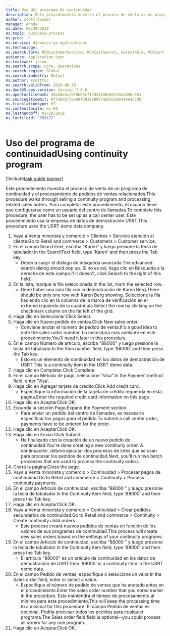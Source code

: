 ```yaml
---
title: Uso del programa de continuidad
description: Este procedimiento muestra el proceso de venta de un programa de continuidad y el procesamiento de pedidos de ventas relacionados.
author: scott-tucker
manager: AnnBe
ms.date: 08/29/2018
ms.topic: business-process
ms.prod: ''
ms.service: dynamics-ax-applications
ms.technology: ''
ms.search.form: MCRCustomerService, MCRCustSearch, SalesTable, MCRContinuityCustInfo, MCRCustPaymLookup, CreditCardTokenization, CreditCardLookup, MCRSalesOrderRecap
audience: Application User
ms.reviewer: josaw
ms.search.scope: Core, Operations
ms.search.region: Global
ms.search.industry: Retail
ms.author: scotttuc
ms.search.validFrom: 2016-06-30
ms.dyn365.ops.version: Version 7.0.0
ms.openlocfilehash: 45bd4a3cc9f9b03c713d33638d6dc93aa696c581
ms.sourcegitcommit: 0f530e5f72a40f383868957a6b5cb0e446e4c795
ms.translationtype: HT
ms.contentlocale: es-ES
ms.lasthandoff: 01/29/2019
ms.locfileid: "358172"
---
```

# <a name="using-continuity-program"></a><span data-ttu-id="149af-103">Uso del programa de continuidad</span><span class="sxs-lookup"><span data-stu-id="149af-103">Using continuity program</span></span>

[!include[task guide banner](../includes/task-guide-banner.md)]

<span data-ttu-id="149af-104">Este procedimiento muestra el proceso de venta de un programa de continuidad y el procesamiento de pedidos de ventas relacionados.</span><span class="sxs-lookup"><span data-stu-id="149af-104">This procedure walks through selling a continuity program and processing related sales orders.</span></span> <span data-ttu-id="149af-105">Para completar este procedimiento, el usuario tiene que configurarse como un usuario del centro de llamadas.</span><span class="sxs-lookup"><span data-stu-id="149af-105">To complete this procedure, the user has to be set up as a call center user.</span></span> <span data-ttu-id="149af-106">Este procedimiento usa la empresa de datos de demostración USRT.</span><span class="sxs-lookup"><span data-stu-id="149af-106">This procedure uses the USRT demo data company.</span></span>

1. <span data-ttu-id="149af-107">Vaya a Venta minorista y comercio > Clientes > Servicio atención al cliente.</span><span class="sxs-lookup"><span data-stu-id="149af-107">Go to Retail and commerce > Customers > Customer service.</span></span>
2. <span data-ttu-id="149af-108">En el campo SearchText, escriba "Karen" y luego presione la tecla de tabulador.</span><span class="sxs-lookup"><span data-stu-id="149af-108">In the SearchText field, type 'Karen' and then press the Tab key.</span></span>
    * <span data-ttu-id="149af-109">Debería surgir el diálogo de búsqueda avanzada.</span><span class="sxs-lookup"><span data-stu-id="149af-109">The advanced search dialog should pop up.</span></span> <span data-ttu-id="149af-110">Si no es así, haga clic en Búsqueda a la derecha de este campo.</span><span class="sxs-lookup"><span data-stu-id="149af-110">If it doesn't, click Search to the right of this field.</span></span>  
3. <span data-ttu-id="149af-111">En la lista, marque la fila seleccionada.</span><span class="sxs-lookup"><span data-stu-id="149af-111">In the list, mark the selected row.</span></span>
    * <span data-ttu-id="149af-112">Debe haber una sola fila con la demostración de Karen Berg.</span><span class="sxs-lookup"><span data-stu-id="149af-112">There should be only one row with Karen Berg showing.</span></span> <span data-ttu-id="149af-113">Seleccione la fila haciendo clic en la columna de la marca de verificación en el extremo izquierdo de la cuadrícula.</span><span class="sxs-lookup"><span data-stu-id="149af-113">Select the row by clicking on the checkmark column on the far left of the grid.</span></span>  
4. <span data-ttu-id="149af-114">Haga clic en Seleccionar.</span><span class="sxs-lookup"><span data-stu-id="149af-114">Click Select.</span></span>
5. <span data-ttu-id="149af-115">Haga clic en Nuevo pedido de ventas.</span><span class="sxs-lookup"><span data-stu-id="149af-115">Click New sales order.</span></span>
    * <span data-ttu-id="149af-116">Conviene anotar el número de pedido de venta.</span><span class="sxs-lookup"><span data-stu-id="149af-116">It's a good idea to note the sales order number.</span></span> <span data-ttu-id="149af-117">Lo necesitará más adelante en este procedimiento.</span><span class="sxs-lookup"><span data-stu-id="149af-117">You'll need it later in this procedure.</span></span>  
6. <span data-ttu-id="149af-118">En el campo Número de artículo, escriba "88000" y luego presione la tecla de tabulador.</span><span class="sxs-lookup"><span data-stu-id="149af-118">In the Item number field, type '88000' and then press the Tab key.</span></span>
    * <span data-ttu-id="149af-119">Esto es un elemento de continuidad en los datos de demostración de USRT.</span><span class="sxs-lookup"><span data-stu-id="149af-119">This is a continuity item in the USRT demo data.</span></span>  
7. <span data-ttu-id="149af-120">Haga clic en Completar.</span><span class="sxs-lookup"><span data-stu-id="149af-120">Click Complete.</span></span>
8. <span data-ttu-id="149af-121">En el campo Método de pago, seleccione "Visa".</span><span class="sxs-lookup"><span data-stu-id="149af-121">In the Payment method field, enter 'Visa'.</span></span>
9. <span data-ttu-id="149af-122">Haga clic en Agregar tarjeta de crédito.</span><span class="sxs-lookup"><span data-stu-id="149af-122">Click Add credit card.</span></span>
    * <span data-ttu-id="149af-123">Especifique la información de la tarjeta de crédito requerida en esta página.</span><span class="sxs-lookup"><span data-stu-id="149af-123">Enter the required credit card information on this page.</span></span>  
10. <span data-ttu-id="149af-124">Haga clic en Aceptar</span><span class="sxs-lookup"><span data-stu-id="149af-124">Click OK.</span></span>
11. <span data-ttu-id="149af-125">Expanda la sección Pago.</span><span class="sxs-lookup"><span data-stu-id="149af-125">Expand the Payment section.</span></span>
    * <span data-ttu-id="149af-126">Para enviar un pedido del centro de llamadas, es necesario especificar los pagos para el pedido.</span><span class="sxs-lookup"><span data-stu-id="149af-126">To submit a call center order, payments have to be entered for the order.</span></span>  
12. <span data-ttu-id="149af-127">Haga clic en Aceptar</span><span class="sxs-lookup"><span data-stu-id="149af-127">Click OK.</span></span>
13. <span data-ttu-id="149af-128">Haga clic en Enviar.</span><span class="sxs-lookup"><span data-stu-id="149af-128">Click Submit.</span></span>
    * <span data-ttu-id="149af-129">Ha finalizado con la creación de un nuevo pedido de continuidad.</span><span class="sxs-lookup"><span data-stu-id="149af-129">You're done creating a new continuity order.</span></span> <span data-ttu-id="149af-130">A continuación, deberá ejecutar dos procesos de lotes que se usan para procesar los pedidos de continuidad.</span><span class="sxs-lookup"><span data-stu-id="149af-130">Next, you'll run two batch processes that are used to process the continuity orders.</span></span>  
14. <span data-ttu-id="149af-131">Cierre la página.</span><span class="sxs-lookup"><span data-stu-id="149af-131">Close the page.</span></span>
15. <span data-ttu-id="149af-132">Vaya a Venta minorista y comercio > Continuidad > Procesar pagos de continuidad.</span><span class="sxs-lookup"><span data-stu-id="149af-132">Go to Retail and commerce > Continuity > Process continuity payments.</span></span>
16. <span data-ttu-id="149af-133">En el campo Artículo de continuidad, escriba “88000 " y luego presione la tecla de tabulador.</span><span class="sxs-lookup"><span data-stu-id="149af-133">In the Continuity item field, type '88000' and then press the Tab key.</span></span>
17. <span data-ttu-id="149af-134">Haga clic en Aceptar</span><span class="sxs-lookup"><span data-stu-id="149af-134">Click OK.</span></span>
18. <span data-ttu-id="149af-135">Vaya a Venta minorista y comercio > Continuidad > Crear pedidos secundarios de continuidad.</span><span class="sxs-lookup"><span data-stu-id="149af-135">Go to Retail and commerce > Continuity > Create continuity child orders.</span></span>
    * <span data-ttu-id="149af-136">Este proceso creará nuevos pedidos de ventas en función de los valores de sus programas de continuidad.</span><span class="sxs-lookup"><span data-stu-id="149af-136">This process will create new sales orders based on the settings of your continuity programs.</span></span>  
19. <span data-ttu-id="149af-137">En el campo Artículo de continuidad, escriba “88000 " y luego presione la tecla de tabulador.</span><span class="sxs-lookup"><span data-stu-id="149af-137">In the Continuity item field, type '88000' and then press the Tab key.</span></span>
    * <span data-ttu-id="149af-138">El artículo "88000" es un artículo de continuidad en los datos de demostración de USRT.</span><span class="sxs-lookup"><span data-stu-id="149af-138">Item '88000' is a continuity item in the USRT demo data.</span></span>  
20. <span data-ttu-id="149af-139">En el campo Pedido de ventas, especifique o seleccione un valor.</span><span class="sxs-lookup"><span data-stu-id="149af-139">In the Sales order field, enter or select a value.</span></span>
    * <span data-ttu-id="149af-140">Especifique el número de pedido de ventas que ha anotado antes en el procedimiento.</span><span class="sxs-lookup"><span data-stu-id="149af-140">Enter the sales order number that you noted earlier in the procedure.</span></span> <span data-ttu-id="149af-141">Esto mantendrá el tiempo de procesamiento al mínimo para este procedimiento.</span><span class="sxs-lookup"><span data-stu-id="149af-141">This will keep the processing time to a minimal for this procedure.</span></span> <span data-ttu-id="149af-142">El campo Pedido de ventas es opcional. Podría procesar todos los pedidos para cualquier programa.</span><span class="sxs-lookup"><span data-stu-id="149af-142">The Sales order field field is optional--you could process all orders for any one program.</span></span>  
21. <span data-ttu-id="149af-143">Haga clic en Aceptar</span><span class="sxs-lookup"><span data-stu-id="149af-143">Click OK.</span></span>

